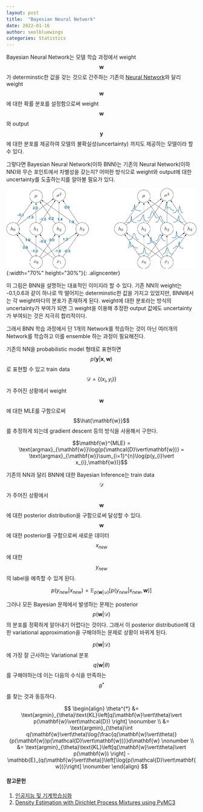 ```yaml
---
layout: post
title:  "Bayesian Neural Network"
date: 2022-01-16
author: seolbluewings
categories: Statistics
---
```


Bayesian Neural Network는 모델 학습 과정에서 weight $$\mathbf{w}$$가 determinstic한 값을 갖는 것으로 간주하는 기존의 [Neural Network](https://seolbluewings.github.io/statistics/2020/09/28/Neural-Network-copy.html)와 달리 weight $$\mathbf{w}$$에 대한 확률 분포를 설정함으로써 weight $$\mathbf{w}$$와 output $$\mathbf{y}$$ 에 대한 분포를 제공하여 모델의 불확실성(uncertainty) 까지도 제공하는 모델이라 할 수 있다.

그렇다면 Bayesian Neural Network(이하 BNN)는 기존의 Neural Network(이하 NN)와 무슨 포인트에서 차별성을 갖는지? 어떠한 방식으로 weight와 output에 대한 uncertainty를 도출하는지를 알아볼 필요가 있다.

![BNN](https://github.com/seolbluewings/seolbluewings.github.io/blob/master/assets/BNN1.PNG?raw=true){:width="70%" height="30%"}{: .aligncenter}

이 그림은 BNN을 설명하는 대표적인 이미지라 할 수 있다. 기존 NN의 weight는 -0.1,0.6과 같이 하나로 딱 떨어지는 determinstic한 값을 가지고 있었지만, BNN에서는 각 weight마다의 분포가 존재하게 된다. weight에 대한 분포라는 방식의 uncertainty가 부여가 되면 그 weight을 이용해 추정한 output 값에도 uncertainty가 부여되는 것은 지극히 합리적이다.

그래서 BNN 학습 과정에서 단 1개의 Network를 학습하는 것이 아닌 여러개의 Network를 학습하고 이를 ensemble 하는 과정이 필요해진다.

기존의 NN을 probabilistic model 형태로 표현하면 $$p(\mathbf{y}\vert \mathbf{x},\mathbf{w})$$ 로 표현할 수 있고 train data $$\mathcal{D} = \{(x_{i},y_{i})\}$$ 가 주어진 상황에서 weight $$\mathbf{w}$$에 대한 MLE를 구함으로써 $$\hat{\mathbf{w}}$$ 를 추정하게 되는데 gradient descent 등의 방식을 사용해서 구한다.

$$\mathbf{w}^{MLE} = \text{argmax}_{\mathbf{w}}\log{p(\mathcal{D}\vert\mathbf{w})} = \text{argmax}_{\mathbf{w}}\sum_{i=1}^{n}\log{p(y_{i}\vert x_{i},\mathbf{w})}$$

기존의 NN과 달리 BNN에 대한 Bayesian Inference는 train data $$\mathcal{D}$$가 주어진 상황에서 $$\mathbf{w}$$에 대한 posterior distribution을 구함으로써 달성할 수 있다. $$\mathbf{w}$$ 에 대한 posterior를 구함으로써 새로운 데이터 $$x_{new}$$ 에 대한 $$y_{new}$$의 label을 예측할 수 있게 된다.

$$ p(y_{new}\vert x_{new}) = \mathbb{E}_{p(\mathbf{w}\vert\mathcal{D})}[p(y_{new}\vert x_{new},\mathbf{w})] $$

그러나 모든 Bayesian 문제에서 발생하는 문제는 posterior $$p(\mathbf{w}\vert\mathcal{D})$$ 의 분포를 정확하게 알아내기 어렵다는 것이다. 그래서 이 posterior distribution에 대한 variational approximation을 구해야하는 문제로 상황이 바뀌게 된다.

$$p(\mathbf{w}\vert\mathcal{D})$$에 가장 잘 근사하는 Variational 분포 $$q(\mathbf{w}\vert\theta)$$를 구해야하는데 이는 다음의 수식을 만족하는 $$\theta^{*}$$를 찾는 것과 동등하다.

$$
\begin{align}
\theta^{*} &= \text{argmin}_{\theta}\text{KL}\left[q(\mathbf{w}\vert\theta)\vert p(\mathbf{w}\vert\mathcal{D})  \right] \nonumber \\
&= \text{argmin}_{\theta}\int q(\mathbf{w}\vert\theta)\log{\frac{q(\mathbf{w}\vert\theta)}{p(\mathbf{w})p(\mathcal{D}\vert\mathbf{w})}}d\mathbf{w} \nonumber \\
&= \text{argmin}_{\theta}\text{KL}\left[q(\mathbf{w}\vert\theta)\vert p(\mathbf{w})  \right] - \mathbb{E}_{q(\mathbf{w}\vert\theta)}\left[\log{p(\mathcal{D}\vert\mathbf{w})}\right] \nonumber
\end{align}
$$




#### 참고문헌

1. [인공지능 및 기계학습심화](https://www.edwith.org/aiml-adv/joinLectures/14705)
2. [Density Estimation with Dirichlet Process Mixtures using PyMC3](https://austinrochford.com/posts/2016-02-25-density-estimation-dpm.html)